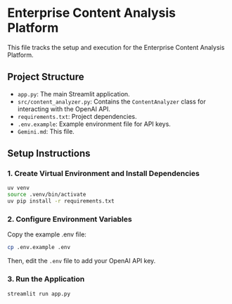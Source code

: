 # Enterprise Content Analysis Platform

This file tracks the setup and execution for the Enterprise Content Analysis Platform.

## Project Structure

- `app.py`: The main Streamlit application.
- `src/content_analyzer.py`: Contains the `ContentAnalyzer` class for interacting with the OpenAI API.
- `requirements.txt`: Project dependencies.
- `.env.example`: Example environment file for API keys.
- `Gemini.md`: This file.

## Setup Instructions

### 1. Create Virtual Environment and Install Dependencies

```bash
uv venv
source .venv/bin/activate
uv pip install -r requirements.txt
```

### 2. Configure Environment Variables

Copy the example .env file:

```bash
cp .env.example .env
```

Then, edit the `.env` file to add your OpenAI API key.

### 3. Run the Application

```bash
streamlit run app.py
```